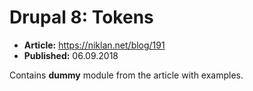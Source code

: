 # Drupal 8: Tokens

  - **Article:** <https://niklan.net/blog/191>
  - **Published:** 06.09.2018

Contains **dummy** module from the article with examples.
